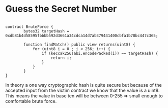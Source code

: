 # Guess the Secret Number

```pragma solidity 0.8.0;

contract BruteForce {
        bytes32 targetHash = 0xdb81b4d58595fbbbb592d3661a34cdca14d7ab379441400cbfa1b78bc447c365;

        function findMatch() public view returns(uint8) {
            for (uint8 i = 0 ; i < 256; i++) {
                if (keccak256(abi.encodePacked(i)) == targetHash) {
                    return i;
                }
            }
        }
}
````

In theory a one way cryptographic hash is quite secure but because of the accepted input from the victim contract we know that the value is a uint8.
This means the value in base ten will be between 0-255 => small enough to comfortable brute force.
